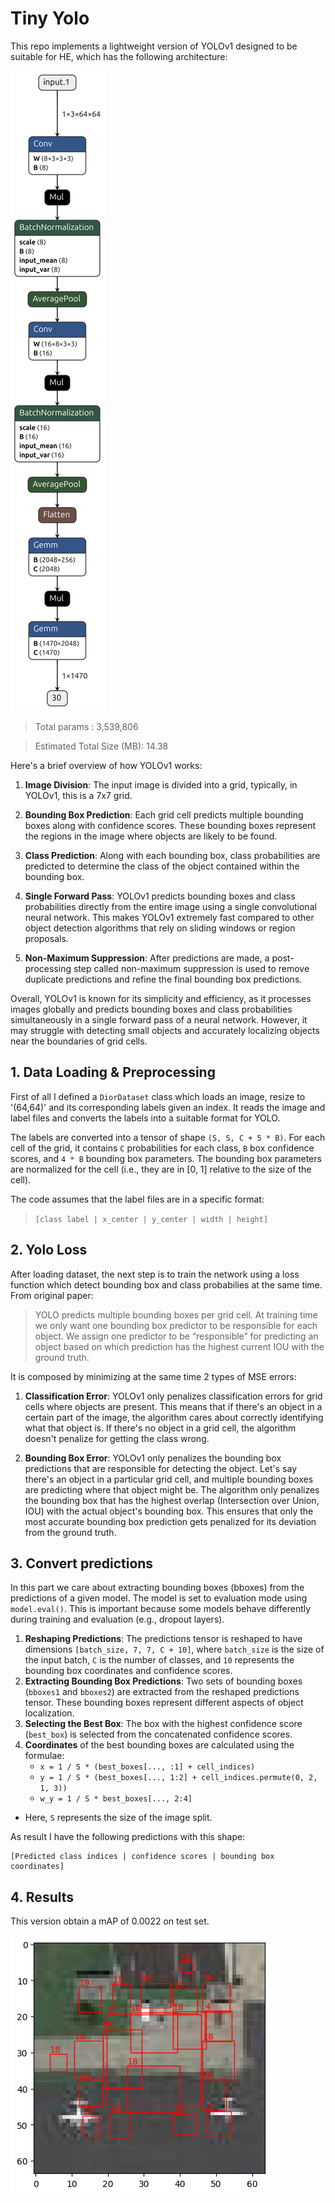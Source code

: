 # Tiny Yolo 
This repo implements a lightweight version of YOLOv1 designed to be suitable for HE, which has the following architecture:

![CNN Architecture](images/model.png)

>Total params : 3,539,806

>Estimated Total Size (MB): 14.38

Here's a brief overview of how YOLOv1 works:

1.  **Image Division**: The input image is divided into a grid, typically, in YOLOv1, this is a 7x7 grid.
    
2.  **Bounding Box Prediction**: Each grid cell predicts multiple bounding boxes along with confidence scores. These bounding boxes represent the regions in the image where objects are likely to be found.
    
3.  **Class Prediction**: Along with each bounding box, class probabilities are predicted to determine the class of the object contained within the bounding box.
    
4.  **Single Forward Pass**: YOLOv1 predicts bounding boxes and class probabilities directly from the entire image using a single convolutional neural network. This makes YOLOv1 extremely fast compared to other object detection algorithms that rely on sliding windows or region proposals.
    
5.  **Non-Maximum Suppression**: After predictions are made, a post-processing step called non-maximum suppression is used to remove duplicate predictions and refine the final bounding box predictions.
    

Overall, YOLOv1 is known for its simplicity and efficiency, as it processes images globally and predicts bounding boxes and class probabilities simultaneously in a single forward pass of a neural network. However, it may struggle with detecting small objects and accurately localizing objects near the boundaries of grid cells.

## 1.   Data Loading & Preprocessing
First of all I defined a `DiorDataset` class which loads an image, resize to '(64,64)' and its corresponding labels given an index. It reads the image and label files and converts the labels into a suitable format for YOLO.

The labels are converted into a tensor of shape `(S, S, C + 5 * B)`. For each cell of the grid, it contains `C` probabilities for each class, `B` box confidence scores, and `4 * B` bounding box parameters. The bounding box parameters are normalized for the cell (i.e., they are in [0, 1] relative to the size of the cell).

The code assumes that the label files are in a specific format: 
> `[class label | x_center | y_center | width | height]`

## 2.   Yolo Loss
After loading dataset, the next step is to train the network using a loss function which detect bounding box and class probabilies at the same time. From original paper:
> YOLO predicts multiple bounding boxes per grid cell. At training time we only want one bounding box predictor to be responsible for each object. We assign one predictor to be “responsible” for predicting an object based on which prediction has the highest current IOU with the ground truth. 


It is composed by minimizing at the same time 2 types of MSE errors:

1.  **Classification Error**: YOLOv1 only penalizes classification errors for grid cells where objects are present. This means that if there's an object in a certain part of the image, the algorithm cares about correctly identifying what that object is. If there's no object in a grid cell, the algorithm doesn't penalize for getting the class wrong.
    
2.  **Bounding Box Error**: YOLOv1 only penalizes the bounding box predictions that are responsible for detecting the object. Let's say there's an object in a particular grid cell, and multiple bounding boxes are predicting where that object might be. The algorithm only penalizes the bounding box that has the highest overlap (Intersection over Union, IOU) with the actual object's bounding box. This ensures that only the most accurate bounding box prediction gets penalized for its deviation from the ground truth.

## 3.   Convert predictions
In this part we care about extracting bounding boxes (bboxes) from the predictions of a given model. The model is set to evaluation mode using `model.eval()`. This is important because some models behave differently during training and evaluation (e.g., dropout layers).
1.  **Reshaping Predictions**: The predictions tensor is reshaped to have dimensions `[batch_size, 7, 7, C + 10]`, where `batch_size` is the size of the input batch, `C` is the number of classes, and `10` represents the bounding box coordinates and confidence scores.
2.  **Extracting Bounding Box Predictions**: Two sets of bounding boxes (`bboxes1` and `bboxes2`) are extracted from the reshaped predictions tensor. These bounding boxes represent different aspects of object localization. 
3. **Selecting the Best Box**: The box with the highest confidence score (`best_box`) is selected from the concatenated confidence scores.
4.  **Coordinates** of the best bounding boxes are calculated using the formulae:
    -   `x = 1 / S * (best_boxes[..., :1] + cell_indices)`
    -   `y = 1 / S * (best_boxes[..., 1:2] + cell_indices.permute(0, 2, 1, 3))`
    -   `w_y = 1 / S * best_boxes[..., 2:4]`
-   Here, `S` represents the size of the image split.

As result I have the following predictions with this shape: 

    [Predicted class indices | confidence scores | bounding box coordinates]

## 4.   Results
This version obtain a mAP of 0.0022 on test set.

![result](images/output_img.png)